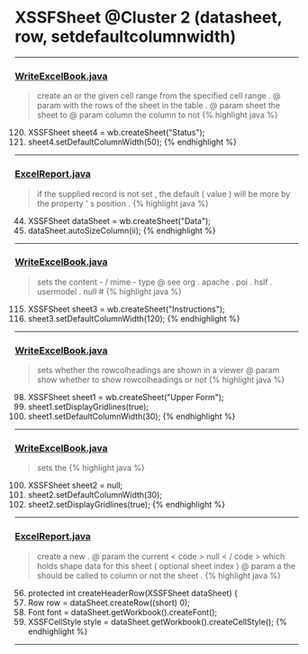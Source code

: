 # XSSFSheet @Cluster 2 (datasheet, row, setdefaultcolumnwidth)

***

### [WriteExcelBook.java](https://searchcode.com/codesearch/view/93053244/)
> create an or the given cell range from the specified cell range . @ param with the rows of the sheet in the table . @ param sheet the sheet to @ param column the column to not 
{% highlight java %}
120. XSSFSheet sheet4 = wb.createSheet("Status");
121. sheet4.setDefaultColumnWidth(50);
{% endhighlight %}

***

### [ExcelReport.java](https://searchcode.com/codesearch/view/71257075/)
> if the supplied record is not set , the default ( value ) will be more by the property ' s position . 
{% highlight java %}
44. XSSFSheet dataSheet = wb.createSheet("Data");
49.   dataSheet.autoSizeColumn(ii);
{% endhighlight %}

***

### [WriteExcelBook.java](https://searchcode.com/codesearch/view/93053244/)
> sets the content - / mime - type @ see org . apache . poi . hslf . usermodel . null # 
{% highlight java %}
115. XSSFSheet sheet3 = wb.createSheet("Instructions");
116. sheet3.setDefaultColumnWidth(120);
{% endhighlight %}

***

### [WriteExcelBook.java](https://searchcode.com/codesearch/view/93053244/)
> sets whether the rowcolheadings are shown in a viewer @ param show whether to show rowcolheadings or not 
{% highlight java %}
98. XSSFSheet sheet1 = wb.createSheet("Upper Form");
99. sheet1.setDisplayGridlines(true);
103.   sheet1.setDefaultColumnWidth(30);
{% endhighlight %}

***

### [WriteExcelBook.java](https://searchcode.com/codesearch/view/93053244/)
> sets the 
{% highlight java %}
100. XSSFSheet sheet2 = null;
110.   sheet2.setDefaultColumnWidth(30);
111.   sheet2.setDisplayGridlines(true);
{% endhighlight %}

***

### [ExcelReport.java](https://searchcode.com/codesearch/view/71257075/)
> create a new . @ param the current < code > null < / code > which holds shape data for this sheet ( optional sheet index ) @ param a the should be called to column or not the sheet . 
{% highlight java %}
56. protected int createHeaderRow(XSSFSheet dataSheet) {
57.   Row row = dataSheet.createRow((short) 0);
61.   Font font = dataSheet.getWorkbook().createFont();
67.   XSSFCellStyle style = dataSheet.getWorkbook().createCellStyle();
{% endhighlight %}

***

